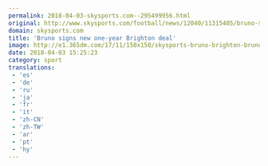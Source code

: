 ```yaml
---
permalink: 2018-04-03-skysports.com--295499956.html
original: http://www.skysports.com/football/news/12040/11315405/bruno-signs-new-one-year-brighton-deal
domain: skysports.com
title: 'Bruno signs new one-year Brighton deal'
image: http://e1.365dm.com/17/11/150x150/skysports-bruno-brighton-bruno-saltor_4146184.jpg
date: 2018-04-03 15:25:23
category: sport
translations: 
 - 'es'
 - 'de'
 - 'ru'
 - 'ja'
 - 'fr'
 - 'it'
 - 'zh-CN'
 - 'zh-TW'
 - 'ar'
 - 'pt'
 - 'hy'
---
```


